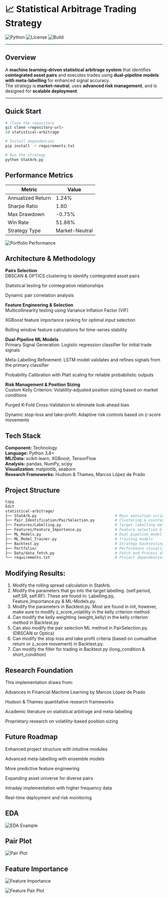 # 📈 Statistical Arbitrage Trading Strategy

![Python](https://img.shields.io/badge/Python-3.8+-blue.svg)
![License](https://img.shields.io/badge/License-MIT-green.svg)
![Build](https://img.shields.io/badge/build-passing-brightgreen.svg)

---

## Overview  
A **machine learning-driven statistical arbitrage system** that identifies **cointegrated asset pairs** and executes trades using **dual-pipeline models with meta-labelling** for enhanced signal accuracy.  
The strategy is **market-neutral**, uses **advanced risk management**, and is designed for **scalable deployment**.

---

## Quick Start

```bash
# Clone the repository
git clone <repository-url>
cd statistical-arbitrage

# Install dependencies
pip install -r requirements.txt

# Run the strategy
python StatArb.py
```

## Performance Metrics

| Metric             | Value          |
|--------------------|----------------|
| Annualized Return  | 1.24%          |
| Sharpe Ratio       | 1.60           |
| Max Drawdown       | -0.75%         |
| Win Rate           | 51.86%         |
| Strategy Type      | Market-Neutral |

![Portfolio Performance](Portfolio/Portfolio_Performance_Visualization.png)

## Architecture & Methodology
**Pairs Selection** <br />
DBSCAN & OPTICS clustering to identify cointegrated asset pairs

Statistical testing for cointegration relationships

Dynamic pair correlation analysis

**Feature Engineering & Selection** <br />
Multicollinearity testing using Variance Inflation Factor (VIF)

XGBoost feature importance ranking for optimal input selection

Rolling window feature calculations for time-series stability

**Dual-Pipeline ML Models** <br />
Primary Signal Generation: Logistic regression classifier for initial trade signals

Meta-Labelling Refinement: LSTM model validates and refines signals from the primary classifier

Probability Calibration with Platt scaling for reliable probabilistic outputs

**Risk Management & Position Sizing** <br />
Custom Kelly Criterion: Volatility-adjusted position sizing based on market conditions

Purged K-Fold Cross-Validation to eliminate look-ahead bias

Dynamic stop-loss and take-profit: Adaptive risk controls based on z-score movements

## Tech Stack
**Component:**	Technology <br />
**Language:**	Python 3.8+ <br />
**ML/Data:**	scikit-learn, XGBoost, TensorFlow <br />
**Analysis:**	pandas, NumPy, scipy <br />
**Visualization:**	matplotlib, seaborn <br />
**Research Frameworks:**	Hudson & Thames, Marcos López de Prado <br />

## Project Structure
```bash
Copy
Edit
statistical-arbitrage/
├── StatArb.py                                   # Main execution script
├── Pair_Identification/PairSelection.py         # Clustering & cointegration testing
├── Features/Labelling.py                        # Target labelling methodology
├── Features/Feature_Importance.py               # Feature selection & VIF testing
├── ML_Models.py                                 # Dual-pipeline model implementation
├── ML_Model_Trainer.py                          # Training models
├── Backtest.py                                  # Strategy backtesting & performance
├── Portfolio/                                   # Performance visualizations
├── Data/data_fetch.py                           # Fetch and Process data from CSV
└── requirements.txt                             # Project dependencies
```

## Modifying Results:

1. Modify the rolling spread calculation in StatArb.
2. Modify the parameters that go into the target labelling. (self.period, self.SR, self.RF). These are found in: Labelling.py, Feature_Importance.py & ML-Models.py.
3. Modify the parameters in Backtest.py. Most are found in init, however, make sure to modify z_score_volatility in the kelly criterion method. 
4. Can modify the kelly weighting (weight_kelly) in the kelly criterion method in Backtest.py 
5. Can also modify the pair selection ML method in PairSelection.py. (DBSCAN or Optics) 
6. Can modify the stop loss and take profit criteria (based on cumualtive return or z_score movement) in Backtest.py. 
7. Can modify the filter for trading in Backtest.py (long_condition & short_condition)

## Research Foundation
This implementation draws from:

Advances in Financial Machine Learning by Marcos López de Prado

Hudson & Thames quantitative research frameworks

Academic literature on statistical arbitrage and meta-labelling

Proprietary research on volatility-based position sizing

## Future Roadmap
Enhanced project structure with intuitive modules

Advanced meta-labelling with ensemble models

More predictive feature engineering

Expanding asset universe for diverse pairs

Intraday implementation with higher frequency data

Real-time deployment and risk monitoring

## EDA

![EDA Example](plots/EDA/ABN_NA_Equity_BPSO_IM_Equity_EDA.png)

## Pair Plot

![Pair Plot](plots/Pair_Plot/tsne_visualization.png)

## Feature Importance

![Feature Importance](plots/Feature_Importance/ACA_FP_Equity_BBVA_SQ_Equity_feature_importance.png)

![Feature Pair Plot](plots/Feature_Importance/ACA_FP_Equity_BBVA_SQ_Equity_pairplot.png)